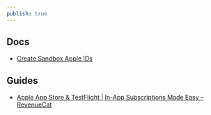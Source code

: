 ```yaml
---
publish: true
---
```

## Docs
- [Create Sandbox Apple IDs](https://help.apple.com/app-store-connect/#/dev8b997bee1)

## Guides
- [Apple App Store & TestFlight | In-App Subscriptions Made Easy – RevenueCat](https://www.revenuecat.com/docs/test-and-launch/sandbox/apple-app-store)